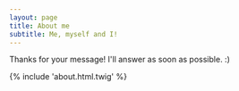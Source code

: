 ```yaml
---
layout: page
title: About me
subtitle: Me, myself and I!
---
```


<div class="alert alert-success" role="alert">
Thanks for your message! I'll answer as soon as possible. :)
</div>

{% include 'about.html.twig' %}
